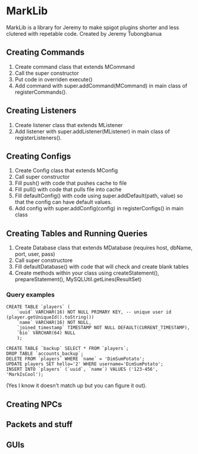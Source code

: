 <h1>MarkLib</h1>
<p>
MarkLib is a library for Jeremy to make spigot plugins shorter and less clutered with repetable code.
Created by Jeremy Tubongbanua
</p>

<h2>Creating Commands</h2>
<p>
<ol>
<li>Create command class that extends MCommand</li>
<li>Call the super constructor</li>
<li>Put code in overriden execute()</li>
<li>Add command with super.addCommand(MCommand) in main class of registerCommands().</li>
</ol>
</p>

<h2>Creating Listeners</h2>
<p>
<ol>
<li>Create listener class that extends MListener</li>
<li>Add listener with super.addListener(MListener) in main class of registerListeners().</li>
</ol>
</p>

<h2>Creating Configs</h2>
<p>
<ol>
<li>Create Config class that extends MConfig</li>
<li>Call super constructor</li>
<li>Fill push() with code that pushes cache to file</li>
<li>Fill pull() with code that pulls file into cache</li>
<li>Fill defaultConfig() with code using super.addDefault(path, value) so that the config can have default values.</li>
<li>Add config with super.addConfig(config) in registerConfigs() in main class</li>
</ol>
</p>

<h2>Creating Tables and Running Queries</h2>
<p>
<ol>
<li>Create Database class that extends MDatabase (requires host, dbName, port, user, pass)</li>
<li>Call super constructore</li>
<li>Fill defaultDatabase() with code that will check and create blank tables</li>
<li>Create methods within your class using createStatement(), prepareStatement(), MySQLUtil.getLines(ResultSet)</li>
</ol>

<h3>Query examples</h3>

```mysql
CREATE TABLE `players` (
	`uuid` VARCHAR(16) NOT NULL PRIMARY KEY, -- unique user id (player.getUniqueId().toString())
	`name` VARCHAR(16) NOT NULL,
	`joined_timestamp` TIMESTAMP NOT NULL DEFAULT(CURRENT_TIMESTAMP),
	`bio` VARCHAR(64) NULL
	);
	
CREATE TABLE `backup` SELECT * FROM `players`;
DROP TABLE `accounts_backup`;
DELETE FROM `players` WHERE `name` = 'DimSumPotato';
UPDATE players SET hello='2' WHERE username='DimSumPotato';
INSERT INTO `players` (`uuid`, `name`) VALUES ('123-456', 'MarkIsCool');
```
<p>
(Yes I know it doesn't match up but you can figure it out).
</p>

<h2>Creating NPCs</h2>

<h2>Packets and stuff</h2>

<h2>GUIs</h2>
